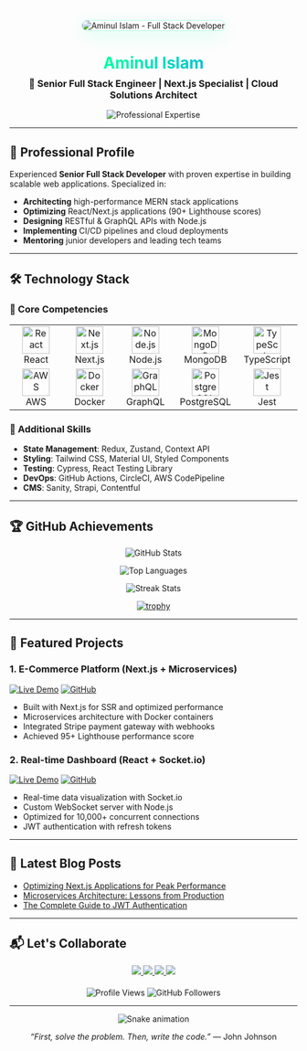 <!-- Dynamic Banner with Gradient Overlay -->
<p align="center">
  <img src="https://i.ibb.co/rR9ynSzC/businessbyaminul-gmail-com.png" alt="Aminul Islam - Full Stack Developer" style="border-radius: 10px; box-shadow: 0 8px 32px rgba(0,255,161,0.15); max-width: 100%; height: auto; border: 1px solid rgba(0,255,161,0.3);">
</p>

<!-- Name and Title with Animated Gradient -->
<h1 align="center">
  <span style="background: linear-gradient(90deg, #00FFA1, #0085FF); -webkit-background-clip: text; -webkit-text-fill-color: transparent; animation: gradient 3s ease infinite; background-size: 200% 200%;">Aminul Islam</span>
</h1>
<h3 align="center" style="margin-top: -10px;">🚀 Senior Full Stack Engineer | Next.js Specialist | Cloud Solutions Architect</h3>

<!-- Animated Typing SVG with Multiple Lines -->
<div align="center">
  <img src="https://readme-typing-svg.herokuapp.com?font=Fira+Code&size=22&duration=3000&pause=500&color=00FFA1&center=true&vCenter=true&width=600&height=80&lines=3%2B+years+of+MERN+stack+experience;AWS+Certified+Developer;API+Integration+Specialist;Performance+Optimization+Expert;Clean+Code+Advocate" alt="Professional Expertise" />
</div>

---

## 🌟 Professional Profile
Experienced **Senior Full Stack Developer** with proven expertise in building scalable web applications. Specialized in:
- **Architecting** high-performance MERN stack applications
- **Optimizing** React/Next.js applications (90+ Lighthouse scores)
- **Designing** RESTful & GraphQL APIs with Node.js
- **Implementing** CI/CD pipelines and cloud deployments
- **Mentoring** junior developers and leading tech teams

---

## 🛠️ Technology Stack

### 📌 Core Competencies
<table align="center">
  <tr>
    <td align="center" width="96">
      <img src="https://skillicons.dev/icons?i=react" width="48" height="48" alt="React" />
      <br>React
    </td>
    <td align="center" width="96">
      <img src="https://skillicons.dev/icons?i=nextjs" width="48" height="48" alt="Next.js" />
      <br>Next.js
    </td>
    <td align="center" width="96">
      <img src="https://skillicons.dev/icons?i=nodejs" width="48" height="48" alt="Node.js" />
      <br>Node.js
    </td>
    <td align="center" width="96">
      <img src="https://skillicons.dev/icons?i=mongodb" width="48" height="48" alt="MongoDB" />
      <br>MongoDB
    </td>
    <td align="center" width="96">
      <img src="https://skillicons.dev/icons?i=typescript" width="48" height="48" alt="TypeScript" />
      <br>TypeScript
    </td>
  </tr>
  <tr>
    <td align="center" width="96">
      <img src="https://skillicons.dev/icons?i=aws" width="48" height="48" alt="AWS" />
      <br>AWS
    </td>
    <td align="center" width="96">
      <img src="https://skillicons.dev/icons?i=docker" width="48" height="48" alt="Docker" />
      <br>Docker
    </td>
    <td align="center" width="96">
      <img src="https://skillicons.dev/icons?i=graphql" width="48" height="48" alt="GraphQL" />
      <br>GraphQL
    </td>
    <td align="center" width="96">
      <img src="https://skillicons.dev/icons?i=postgres" width="48" height="48" alt="PostgreSQL" />
      <br>PostgreSQL
    </td>
    <td align="center" width="96">
      <img src="https://skillicons.dev/icons?i=jest" width="48" height="48" alt="Jest" />
      <br>Jest
    </td>
  </tr>
</table>

### 📌 Additional Skills
- **State Management**: Redux, Zustand, Context API
- **Styling**: Tailwind CSS, Material UI, Styled Components
- **Testing**: Cypress, React Testing Library
- **DevOps**: GitHub Actions, CircleCI, AWS CodePipeline
- **CMS**: Sanity, Strapi, Contentful

---

## 🏆 GitHub Achievements

<div align="center">
  
  ![GitHub Stats](https://github-readme-stats.vercel.app/api?username=pgAminul&show_icons=true&theme=radical&hide_border=true&count_private=true&include_all_commits=true&line_height=24)
  
  ![Top Languages](https://github-readme-stats.vercel.app/api/top-langs/?username=pgAminul&layout=compact&theme=radical&hide_border=true&langs_count=6)
  
  ![Streak Stats](https://github-readme-streak-stats.herokuapp.com/?user=pgAminul&theme=radical&hide_border=true&fire=00FFA1&ring=00FFA1)
  
  [![trophy](https://github-profile-trophy.vercel.app/?username=pgAminul&theme=onedark&margin-w=15&row=2&column=3)](https://github.com/ryo-ma/github-profile-trophy)
  
</div>

---

## 🚀 Featured Projects

### 1. E-Commerce Platform (Next.js + Microservices)
[![Live Demo](https://img.shields.io/badge/Live_Demo-00FFA1?style=for-the-badge&logo=vercel&logoColor=white)](https://example.com)
[![GitHub](https://img.shields.io/badge/Source_Code-181717?style=for-the-badge&logo=github&logoColor=white)](https://github.com/pgAminul/ecommerce-platform)

- Built with Next.js for SSR and optimized performance
- Microservices architecture with Docker containers
- Integrated Stripe payment gateway with webhooks
- Achieved 95+ Lighthouse performance score

### 2. Real-time Dashboard (React + Socket.io)
[![Live Demo](https://img.shields.io/badge/Live_Demo-00FFA1?style=for-the-badge&logo=netlify&logoColor=white)](https://example.com)
[![GitHub](https://img.shields.io/badge/Source_Code-181717?style=for-the-badge&logo=github&logoColor=white)](https://github.com/pgAminul/realtime-dashboard)

- Real-time data visualization with Socket.io
- Custom WebSocket server with Node.js
- Optimized for 10,000+ concurrent connections
- JWT authentication with refresh tokens

---

## 📝 Latest Blog Posts
<!-- BLOG-POST-LIST:START -->
- [Optimizing Next.js Applications for Peak Performance](https://example.com)
- [Microservices Architecture: Lessons from Production](https://example.com)
- [The Complete Guide to JWT Authentication](https://example.com)
<!-- BLOG-POST-LIST:END -->

---

## 📬 Let's Collaborate

<div align="center">
  <a href="https://linkedin.com/in/md-aminul-islam-showrov">
    <img src="https://img.shields.io/badge/LinkedIn-0077B5?style=for-the-badge&logo=linkedin&logoColor=white" />
  </a>
  <a href="mailto:aminul254237@gmail.com">
    <img src="https://img.shields.io/badge/Email-D14836?style=for-the-badge&logo=gmail&logoColor=white" />
  </a>
  <a href="https://portfolio-aminul.netlify.app">
    <img src="https://img.shields.io/badge/Portfolio-000000?style=for-the-badge&logo=firefox&logoColor=white" />
  </a>
  <a href="https://calendly.com/aminul/meeting">
    <img src="https://img.shields.io/badge/Schedule_Meeting-00FFA1?style=for-the-badge&logo=google-calendar&logoColor=white" />
  </a>
</div>

<p align="center" style="margin-top: 20px;">
  <img src="https://komarev.com/ghpvc/?username=pgAminul&label=Profile+Views&color=00FFA1&style=flat" alt="Profile Views" />
  <img src="https://img.shields.io/github/followers/pgAminul?label=Follow&style=social" alt="GitHub Followers" />
</p>

---

<p align="center">
  <img src="https://github.com/pgAminul/pgAminul/blob/output/github-contribution-grid-snake.svg" alt="Snake animation" />
</p>

<p align="center">
  <i>“First, solve the problem. Then, write the code.”</i> — John Johnson
</p>
